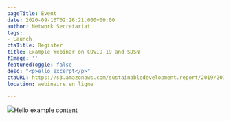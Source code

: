 ```yaml
---
pageTitle: Event
date: 2020-09-16T02:26:21.000+00:00
author: Network Secretariat
tags:
- Launch
ctaTitle: Register
title: Example Webinar on COVID-19 and SDSN
fImage: ''
featuredToggle: false
desc: "<p>ello excerpt</p>"
ctaURL: https://s3.amazonaws.com/sustainabledevelopment.report/2019/2019_lac_sdg_index.pdf
location: webinaire en ligne

---
```

![](/assets/uploads/rainforest-during-foggy-day-975771.jpg)Hello example content